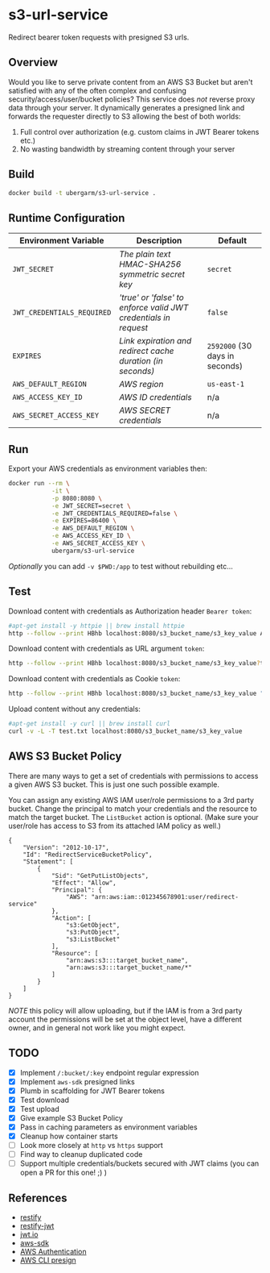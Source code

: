 s3-url-service
===
Redirect bearer token requests with presigned S3 urls.

## Overview
Would you like to serve private content from an AWS S3 Bucket
but aren't satisfied with any of the often complex and confusing
security/access/user/bucket policies? This service does *not* reverse
proxy data through your server. It dynamically generates a presigned
link and forwards the requester directly to S3 allowing the best of
both worlds:

1. Full control over authorization (e.g. custom claims in JWT Bearer tokens etc.)
2. No wasting bandwidth by streaming content through your server

## Build
```bash
docker build -t ubergarm/s3-url-service .
```

## Runtime Configuration
Environment Variable | Description | Default
--- | --- | ---
`JWT_SECRET` | *The plain text HMAC-SHA256 symmetric secret key* | `secret`
`JWT_CREDENTIALS_REQUIRED` | *'true' or 'false' to enforce valid JWT credentials in request* | `false`
`EXPIRES` | *Link expiration and redirect cache duration (in seconds)* | `2592000` (30 days in seconds)
`AWS_DEFAULT_REGION` | *AWS region* | `us-east-1`
`AWS_ACCESS_KEY_ID` | *AWS ID credentials* | n/a
`AWS_SECRET_ACCESS_KEY` | *AWS SECRET credentials* | n/a

## Run
Export your AWS credentials as environment variables then:
```bash
docker run --rm \
            -it \
            -p 8080:8080 \
            -e JWT_SECRET=secret \
            -e JWT_CREDENTIALS_REQUIRED=false \
            -e EXPIRES=86400 \
            -e AWS_DEFAULT_REGION \
            -e AWS_ACCESS_KEY_ID \
            -e AWS_SECRET_ACCESS_KEY \
            ubergarm/s3-url-service
```
*Optionally* you can add `-v $PWD:/app` to test without rebuilding etc...

## Test
Download content with credentials as Authorization header `Bearer token`:
```bash
#apt-get install -y httpie || brew install httpie
http --follow --print HBhb localhost:8080/s3_bucket_name/s3_key_value Authorization:"Bearer eyJhbGciOiJIUzI1NiIsInR5cCI6IkpXVCJ9.eyJzdWIiOiIxMjM0NTY3ODkwIiwibmFtZSI6IkpvaG4gRG9lIiwiYWRtaW4iOnRydWV9.TJVA95OrM7E2cBab30RMHrHDcEfxjoYZgeFONFh7HgQ"
```

Download content with credentials as URL argument `token`:
```bash
http --follow --print HBhb localhost:8080/s3_bucket_name/s3_key_value?token=eyJhbGciOiJIUzI1NiIsInR5cCI6IkpXVCJ9.eyJzdWIiOiIxMjM0NTY3ODkwIiwibmFtZSI6IkpvaG4gRG9lIiwiYWRtaW4iOnRydWV9.TJVA95OrM7E2cBab30RMHrHDcEfxjoYZgeFONFh7HgQ
```

Download content with credentials as Cookie `token`:
```bash
http --follow --print HBhb localhost:8080/s3_bucket_name/s3_key_value "Cookie:token=eyJhbGciOiJIUzI1NiIsInR5cCI6IkpXVCJ9.eyJzdWIiOiIxMjM0NTY3ODkwIiwibmFtZSI6IkpvaG4gRG9lIiwiYWRtaW4iOnRydWV9.TJVA95OrM7E2cBab30RMHrHDcEfxjoYZgeFONFh7HgQ"
```

Upload content without any credentials:
```bash
#apt-get install -y curl || brew install curl
curl -v -L -T test.txt localhost:8080/s3_bucket_name/s3_key_value
```

## AWS S3 Bucket Policy
There are many ways to get a set of credentials with permissions to
access a given AWS S3 bucket. This is just one such possible example.

You can assign any existing AWS IAM user/role permissions to a 3rd party
bucket. Change the principal to match your credentials and the resource
to match the target bucket. The `ListBucket` action is optional. (Make
sure your user/role has access to S3 from its attached IAM policy as well.)
```
{
	"Version": "2012-10-17",
	"Id": "RedirectServiceBucketPolicy",
	"Statement": [
		{
			"Sid": "GetPutListObjects",
			"Effect": "Allow",
			"Principal": {
				"AWS": "arn:aws:iam::012345678901:user/redirect-service"
			},
			"Action": [
				"s3:GetObject",
				"s3:PutObject",
				"s3:ListBucket"
			],
			"Resource": [
				"arn:aws:s3:::target_bucket_name",
				"arn:aws:s3:::target_bucket_name/*"
			]
		}
	]
}
```
*NOTE* this policy will allow uploading, but if the IAM is from a 3rd
party account the permissions will be set at the object level, have a
different owner, and in general not work like you might expect.

## TODO
- [x] Implement `/:bucket/:key` endpoint regular expression
- [x] Implement `aws-sdk` presigned links
- [x] Plumb in scaffolding for JWT Bearer tokens
- [x] Test download
- [x] Test upload
- [x] Give example S3 Bucket Policy
- [x] Pass in caching parameters as environment variables
- [x] Cleanup how container starts
- [ ] Look more closely at `http` vs `https` support
- [ ] Find way to cleanup duplicated code
- [ ] Support multiple credentials/buckets secured with JWT claims (you can open a PR for this one! ;) )

## References
* [restify](http://restify.com/)
* [restify-jwt](https://github.com/amrav/restify-jwt)
* [jwt.io](https://jwt.io/)
* [aws-sdk](http://docs.aws.amazon.com/AWSJavaScriptSDK/guide/node-intro.html)
* [AWS Authentication](http://docs.aws.amazon.com/AmazonS3/latest/dev/RESTAuthentication.html)
* [AWS CLI presign](http://docs.aws.amazon.com/cli/latest/reference/s3/presign.html)
